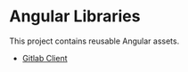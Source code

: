 # Angular Libraries

This project contains reusable Angular assets.

- [Gitlab Client](./projects/gitlab-client)
